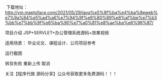 ​
下载地址：http://ym.maptoface.com/2021/05/29/java%e5%9f%ba%e4%ba%8eweb%e7%9a%84%e5%ad%a6%e7%94%9f%e9%80%89%e8%af%be%e7%b3%bb%e7%bb%9f%e6%ba%90%e7%a0%81%e8%ae%ba%e6%96%87/

项目介绍
JSP+SERVLET+办公管理系统源码+效果视频

适用场景：
毕业论文、课程设计、公司项目参考

运行截图
    


转存失败
重新上传
取消
   

关注【程序代做 源码分享】公众号获取更多免费源码！！！


​
